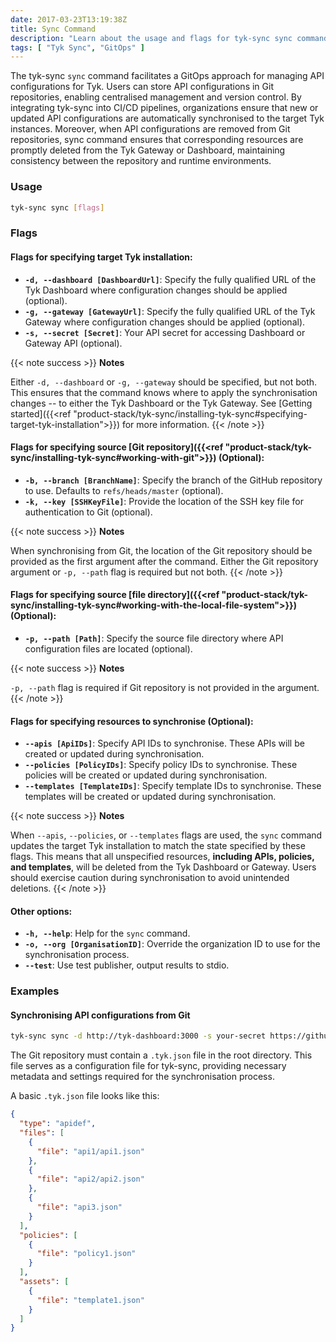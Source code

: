 ```yaml
---
date: 2017-03-23T13:19:38Z
title: Sync Command
description: "Learn about the usage and flags for tyk-sync sync command"
tags: [ "Tyk Sync", "GitOps" ]
---
```


The tyk-sync `sync` command facilitates a GitOps approach for managing API configurations for Tyk. Users can store API configurations in Git repositories, enabling centralised management and version control. By integrating tyk-sync into CI/CD pipelines, organizations ensure that new or updated API configurations are automatically synchronised to the target Tyk instances. Moreover, when API configurations are removed from Git repositories, sync command ensures that corresponding resources are promptly deleted from the Tyk Gateway or Dashboard, maintaining consistency between the repository and runtime environments.

### Usage

```bash
tyk-sync sync [flags]
```

### Flags
#### Flags for specifying target Tyk installation:
* **`-d, --dashboard [DashboardUrl]`**: Specify the fully qualified URL of the Tyk Dashboard where configuration changes should be applied (optional).
* **`-g, --gateway [GatewayUrl]`**: Specify the fully qualified URL of the Tyk Gateway where configuration changes should be applied (optional).
* **`-s, --secret [Secret]`**: Your API secret for accessing Dashboard or Gateway API (optional).

{{< note success >}}
**Notes**

Either `-d, --dashboard` or `-g, --gateway` should be specified, but not both. This ensures that the command knows where to apply the synchronisation changes -- to either the Tyk Dashboard or the Tyk Gateway. See [Getting started]({{<ref "product-stack/tyk-sync/installing-tyk-sync#specifying-target-tyk-installation">}}) for more information.
{{< /note >}}

#### Flags for specifying source [Git repository]({{<ref "product-stack/tyk-sync/installing-tyk-sync#working-with-git">}}) (Optional):
* **`-b, --branch [BranchName]`**: Specify the branch of the GitHub repository to use. Defaults to `refs/heads/master` (optional).
* **`-k, --key [SSHKeyFile]`**: Provide the location of the SSH key file for authentication to Git (optional).

{{< note success >}}
**Notes**

When synchronising from Git, the location of the Git repository should be provided as the first argument after the command. Either the Git repository argument or `-p, --path` flag is required but not both.
{{< /note >}}

#### Flags for specifying source [file directory]({{<ref "product-stack/tyk-sync/installing-tyk-sync#working-with-the-local-file-system">}}) (Optional):
* **`-p, --path [Path]`**: Specify the source file directory where API configuration files are located (optional).

{{< note success >}}
**Notes**

`-p, --path` flag is required if Git repository is not provided in the argument.
{{< /note >}}

#### Flags for specifying resources to synchronise (Optional):
* **`--apis [ApiIDs]`**: Specify API IDs to synchronise. These APIs will be created or updated during synchronisation.
* **`--policies [PolicyIDs]`**: Specify policy IDs to synchronise. These policies will be created or updated during synchronisation.
* **`--templates [TemplateIDs]`**: Specify template IDs to synchronise. These templates will be created or updated during synchronisation.

{{< note success >}}
**Notes**

When `--apis`, `--policies`, or `--templates` flags are used, the `sync` command updates the target Tyk installation to match the state specified by these flags. This means that all unspecified resources, **including APIs, policies, and templates**, will be deleted from the Tyk Dashboard or Gateway. Users should exercise caution during synchronisation to avoid unintended deletions.
{{< /note >}}

#### Other options:
* **`-h, --help`**: Help for the `sync` command.
* **`-o, --org [OrganisationID]`**: Override the organization ID to use for the synchronisation process.
* **`--test`**: Use test publisher, output results to stdio.

### Examples
#### Synchronising API configurations from Git

```bash
tyk-sync sync -d http://tyk-dashboard:3000 -s your-secret https://github.com/your-repo
```

The Git repository must contain a `.tyk.json` file in the root directory. This file serves as a configuration file for tyk-sync, providing necessary metadata and settings required for the synchronisation process.

A basic `.tyk.json` file looks like this:

```json
{
  "type": "apidef",
  "files": [
    {
      "file": "api1/api1.json"
    },
    {
      "file": "api2/api2.json"
    },
    {
      "file": "api3.json"
    }
  ],
  "policies": [
    {
      "file": "policy1.json"
    }
  ],
  "assets": [
    {
      "file": "template1.json"
    }
  ]
}
```